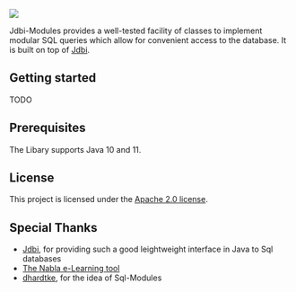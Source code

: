 <!-- TODO logo -->
[![](https://api.travis-ci.org/28Smiles/jdbi-modules.svg?branch=master)](https://travis-ci.org/28Smiles/jdbi-modules)

Jdbi-Modules provides a well-tested facility of classes to implement modular SQL queries which allow for convenient access to the database.
It is built on top of [Jdbi](http://jdbi.org/).

## Getting started
TODO

## Prerequisites
The Libary supports Java 10 and 11.

## License
This project is licensed under the [Apache 2.0 license](https://www.apache.org/licenses/LICENSE-2.0.html).

## Special Thanks
- [Jdbi](http://jdbi.org/), for providing such a good leightweight interface in Java to Sql databases
- [The Nabla e-Learning tool](https://nabla.algo.informatik.tu-darmstadt.de/)
- [dhardtke](https://github.com/dhardtke), for the idea of Sql-Modules
